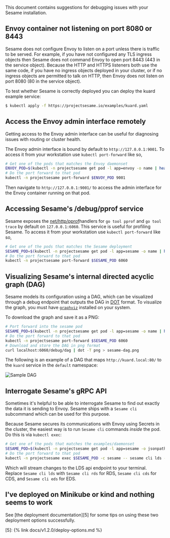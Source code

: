 This document contains suggestions for debugging issues with your Sesame installation.

## Envoy container not listening on port 8080 or 8443

Sesame does not configure Envoy to listen on a port unless there is traffic to be served.
For example, if you have not configured any TLS ingress objects then Sesame does not command Envoy to open port 8443 (443 in the service object).
Because the HTTP and HTTPS listeners both use the same code, if you have no ingress objects deployed in your cluster, or if no ingress objects are permitted to talk on HTTP, then Envoy does not listen on port 8080 (80 in the service object).

To test whether Sesame is correctly deployed you can deploy the kuard example service:

```sh
$ kubectl apply -f https://projectsesame.io/examples/kuard.yaml
```

## Access the Envoy admin interface remotely

Getting access to the Envoy admin interface can be useful for diagnosing issues with routing or cluster health.

The Envoy admin interface is bound by default to `http://127.0.0.1:9001`.
To access it from your workstation use `kubectl port-forward` like so,

```sh
# Get one of the pods that matches the Envoy daemonset
ENVOY_POD=$(kubectl -n projectsesame get pod -l app=envoy -o name | head -1)
# Do the port forward to that pod
kubectl -n projectsesame port-forward $ENVOY_POD 9001
```

Then navigate to `http://127.0.0.1:9001/` to access the admin interface for the Envoy container running on that pod.

## Accessing Sesame's /debug/pprof service

Sesame exposes the [net/http/pprof][1]handlers for `go tool pprof` and `go tool trace` by default on `127.0.0.1:6060`.
This service is useful for profiling Sesame.
To access it from your workstation use `kubectl port-forward` like so,

```sh
# Get one of the pods that matches the Sesame deployment
SESAME_POD=$(kubectl -n projectsesame get pod -l app=sesame -o name | head -1)
# Do the port forward to that pod
kubectl -n projectsesame port-forward $SESAME_POD 6060
```

## Visualizing Sesame's internal directed acyclic graph (DAG)

Sesame models its configuration using a DAG, which can be visualized through a debug endpoint that outputs the DAG in [DOT][2] format.
To visualize the graph, you must have [`graphviz`][3] installed on your system.

To download the graph and save it as a PNG:

```sh
# Port forward into the sesame pod
SESAME_POD=$(kubectl -n projectsesame get pod -l app=sesame -o name | head -1)
# Do the port forward to that pod
kubectl -n projectsesame port-forward $SESAME_POD 6060
# Download and store the DAG in png format
curl localhost:6060/debug/dag | dot -T png > sesame-dag.png
```

The following is an example of a DAG that maps `http://kuard.local:80/` to the
`kuard` service in the `default` namespace:

![Sample DAG][4]

## Interrogate Sesame's gRPC API

Sometimes it's helpful to be able to interrogate Sesame to find out exactly the data it is sending to Envoy.
Sesame ships with a `Sesame cli` subcommand which can be used for this purpose.

Because Sesame secures its communications with Envoy using Secrets in the cluster, the easiest way is to run `Sesame cli` commands _inside_ the pod.
Do this is via `kubectl exec`:

```sh
# Get one of the pods that matches the examples/daemonset
SESAME_POD=$(kubectl -n projectsesame get pod -l app=sesame -o jsonpath='{.items[0].metadata.name}')
# Do the port forward to that pod
kubectl -n projectsesame exec $SESAME_POD -c sesame -- sesame cli lds --cafile=/ca/cacert.pem --cert-file=/certs/tls.crt --key-file=/certs/tls.key
```

Which will stream changes to the LDS api endpoint to your terminal.
Replace `Sesame cli lds` with `Sesame cli rds` for RDS, `Sesame cli cds` for CDS, and `Sesame cli eds` for EDS.

## I've deployed on Minikube or kind and nothing seems to work

See [the deployment documentation][5] for some tips on using these two deployment options successfully.

[1]: https://golang.org/pkg/net/http/pprof
[2]: https://en.wikipedia.org/wiki/DOT
[3]: https://graphviz.gitlab.io/
[4]: /img/kuard-dag.png
[5]: {% link docs/v1.2.0/deploy-options.md %}
